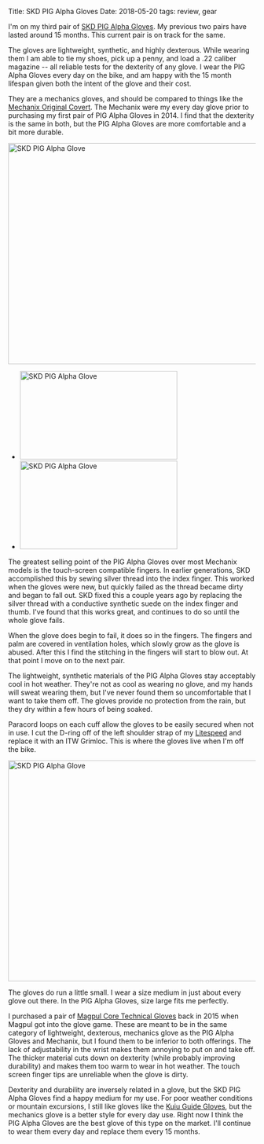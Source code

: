 Title: SKD PIG Alpha Gloves
Date: 2018-05-20
tags: review, gear

I'm on my third pair of [SKD PIG Alpha Gloves](https://www.skdtac.com/PIG-Full-Dexterity-Tactical-FDT-Alpha-Glove-p/pig.700.htm). My previous two pairs have lasted around 15 months. This current pair is on track for the same.

The gloves are lightweight, synthetic, and highly dexterous. While wearing them I am able to tie my shoes, pick up a penny, and load a .22 caliber magazine -- all reliable tests for the dexterity of any glove. I wear the PIG Alpha Gloves every day on the bike, and am happy with the 15 month lifespan given both the intent of the glove and their cost.

They are a mechanics gloves, and should be compared to things like the [Mechanix Original Covert](http://www.mechanix.com/tactical/the-original-covert-tactical-gloves). The Mechanix were my every day glove prior to purchasing my first pair of PIG Alpha Gloves in 2014. I find that the dexterity is the same in both, but the PIG Alpha Gloves are more comfortable and a bit more durable.

<a href="https://www.flickr.com/photos/pigmonkey/27370039487/in/dateposted/" title="SKD PIG Alpha Glove"><img src="https://farm1.staticflickr.com/909/27370039487_3322fe8323_c.jpg" width="800" height="450" alt="SKD PIG Alpha Glove"></a>

<ul class="thumbs">
    <li>
        <a href="https://www.flickr.com/photos/pigmonkey/41519176234/in/dateposted/" title="SKD PIG Alpha Glove"><img src="https://farm1.staticflickr.com/972/41519176234_bfb18acb5d_n.jpg" width="320" height="180" alt="SKD PIG Alpha Glove"></a>
    </li>
    <li>
        <a href="https://www.flickr.com/photos/pigmonkey/42240828311/in/dateposted/" title="SKD PIG Alpha Glove"><img src="https://farm1.staticflickr.com/959/42240828311_e91f49163b_n.jpg" width="320" height="180" alt="SKD PIG Alpha Glove"></a>
    </li>
</ul>

The greatest selling point of the PIG Alpha Gloves over most Mechanix models is the touch-screen compatible fingers. In earlier generations, SKD accomplished this by sewing silver thread into the index finger. This worked when the gloves were new, but quickly failed as the thread became dirty and began to fall out. SKD fixed this a couple years ago by replacing the silver thread with a conductive synthetic suede on the index finger and thumb. I've found that this works great, and continues to do so until the whole glove fails.

When the glove does begin to fail, it does so in the fingers. The fingers and palm are covered in ventilation holes, which slowly grow as the glove is abused. After this I find the stitching in the fingers will start to blow out. At that point I move on to the next pair.

The lightweight, synthetic materials of the PIG Alpha Gloves stay acceptably cool in hot weather. They're not as cool as wearing no glove, and my hands will sweat wearing them, but I've never found them so uncomfortable that I want to take them off. The gloves provide no protection from the rain, but they dry within a few hours of being soaked.

Paracord loops on each cuff allow the gloves to be easily secured when not in use. I cut the D-ring off of the left shoulder strap of my [Litespeed](https://tripleaughtdesign.com/shop/fast-pack-litespeed/) and replace it with an ITW Grimloc. This is where the gloves live when I'm off the bike.

<a href="https://www.flickr.com/photos/pigmonkey/41519167314/in/dateposted/" title="SKD PIG Alpha Glove"><img src="https://farm1.staticflickr.com/825/41519167314_5a4d4f3039_c.jpg" width="800" height="450" alt="SKD PIG Alpha Glove"></a>

The gloves do run a little small. I wear a size medium in just about every glove out there. In the PIG Alpha Gloves, size large fits me perfectly.

I purchased a pair of [Magpul Core Technical Gloves](https://www.magpul.com/products/magpul-core-technical-gloves) back in 2015 when Magpul got into the glove game. These are meant to be in the same category of lightweight, dexterous, mechanics glove as the PIG Alpha Gloves and Mechanix, but I found them to be inferior to both offerings. The lack of adjustability in the wrist makes them annoying to put on and take off. The thicker material cuts down on dexterity (while probably improving durability) and makes them too warm to wear in hot weather. The touch screen finger tips are unreliable when the glove is dirty.

Dexterity and durability are inversely related in a glove, but the SKD PIG Alpha Gloves find a happy medium for my use. For poor weather conditions or mountain excursions, I still like gloves like the [Kuiu Guide Gloves](/2011/08/kuiu-guide-gloves/), but the mechanics glove is a better style for every day use. Right now I think the PIG Alpha Gloves are the best glove of this type on the market. I'll continue to wear them every day and replace them every 15 months.
